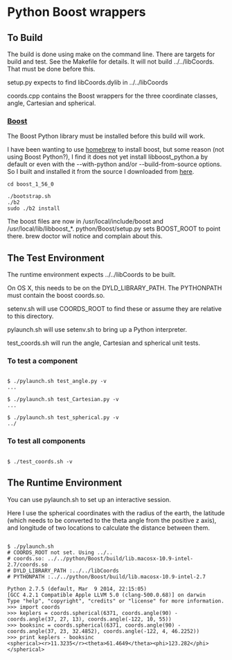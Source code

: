 # Python Boost wrappers


## To Build

The build is done using make on the command line. There are targets
for build and test. See the Makefile for details. It will not build
../../libCoords. That must be done before this.

setup.py expects to find libCoords.dylib in ../../libCoords

coords.cpp contains the Boost wrappers for the three coordinate
classes, angle, Cartesian and spherical.

### [Boost](http://www.boost.org)

The Boost Python library must be installed before this build will
work.

I have been wanting to use [homebrew](http://brew.sh) to install
boost, but some reason (not using Boost Python?), I find it does not
yet install libboost_python.a by default or even with the
--with-python and/or --build-from-source options. So I built and
installed it from the source I downloaded from
[here](http://www.boost.org/users/history/version_1_56_0.html).

```
cd boost_1_56_0

./bootstrap.sh
./b2
sudo ./b2 install
```

The boost files are now in /usr/local/include/boost and
/usr/local/lib/libboost_*.  python/Boost/setup.py sets BOOST_ROOT to
point there.  brew doctor will notice and complain about this.


## The Test Environment

The runtime environment expects ../../libCoords to be built.

On OS X, this needs to be on the DYLD_LIBRARY_PATH.
The PYTHONPATH must contain the boost coords.so.

setenv.sh will use COORDS_ROOT to find these or assume they are
relative to this directory.

pylaunch.sh will use setenv.sh to bring up a Python interpreter.

test_coords.sh will run the angle, Cartesian and spherical unit tests.


### To test a component

```

$ ./pylaunch.sh test_angle.py -v
...

$ ./pylaunch.sh test_Cartesian.py -v
...

$ ./pylaunch.sh test_spherical.py -v
../

```

### To test all components

```

$ ./test_coords.sh -v

```

## The Runtime Environment

You can use pylaunch.sh to set up an interactive session.

Here I use the spherical coordinates with the radius of the earth, the
latitude (which needs to be converted to the theta angle from the
positive z axis), and longitude of two locations to calculate the
distance between them.

```

$ ./pylaunch.sh 
# COORDS_ROOT not set. Using ../..
# coords.so: ../../python/Boost/build/lib.macosx-10.9-intel-2.7/coords.so
# DYLD_LIBRARY_PATH :../../libCoords
# PYTHONPATH :../../python/Boost/build/lib.macosx-10.9-intel-2.7

Python 2.7.5 (default, Mar  9 2014, 22:15:05) 
[GCC 4.2.1 Compatible Apple LLVM 5.0 (clang-500.0.68)] on darwin
Type "help", "copyright", "credits" or "license" for more information.
>>> import coords
>>> keplers = coords.spherical(6371, coords.angle(90) - coords.angle(37, 27, 13), coords.angle(-122, 10, 55))
>>> booksinc = coords.spherical(6371, coords.angle(90) - coords.angle(37, 23, 32.4852), coords.angle(-122, 4, 46.2252))
>>> print keplers - booksinc
<spherical><r>11.3235</r><theta>61.4649</theta><phi>123.282</phi></spherical>

```